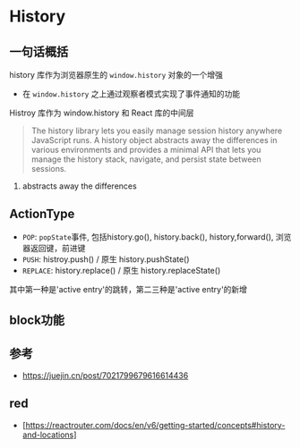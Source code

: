 # History

## 一句话概括

history 库作为浏览器原生的 `window.history` 对象的一个增强

- 在 `window.history` 之上通过观察者模式实现了事件通知的功能

Histroy 库作为 window.history 和 React 库的中间层

> The history library lets you easily manage session history anywhere JavaScript runs. A history object abstracts away the differences in various environments and provides a minimal API that lets you manage the history stack, navigate, and persist state between sessions.

1. abstracts away the differences

## ActionType

- `POP`: `popState`事件, 包括history.go(), history.back(), history,forward(), 浏览器返回键，前进键
- `PUSH`: histroy.push() / 原生 history.pushState()
- `REPLACE`: history.replace() / 原生 history.replaceState()

其中第一种是'active entry'的跳转，第二三种是'active entry'的新增

## block功能

## 参考

- <https://juejin.cn/post/7021799679616614436>

## red

- [https://reactrouter.com/docs/en/v6/getting-started/concepts#history-and-locations]

